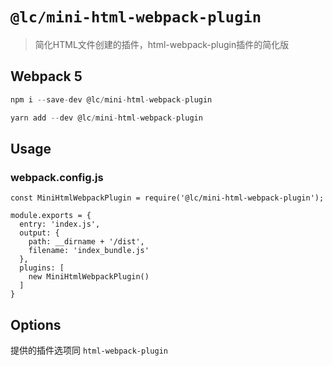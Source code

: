 # `@lc/mini-html-webpack-plugin`

> 简化HTML文件创建的插件，html-webpack-plugin插件的简化版

## Webpack 5

```javascript
npm i --save-dev @lc/mini-html-webpack-plugin
```

```javascript
yarn add --dev @lc/mini-html-webpack-plugin
```

## Usage

### webpack.config.js
```
const MiniHtmlWebpackPlugin = require('@lc/mini-html-webpack-plugin');

module.exports = {
  entry: 'index.js',
  output: {
    path: __dirname + '/dist',
    filename: 'index_bundle.js'
  },
  plugins: [
    new MiniHtmlWebpackPlugin()
  ]
}
```

## Options
提供的插件选项同 `html-webpack-plugin`

